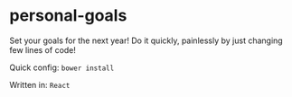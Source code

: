 personal-goals
==============

Set your goals for the next year! Do it quickly, painlessly by just changing few lines of code!

Quick config:
```bower install```

Written in:
```React```